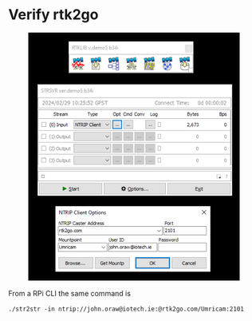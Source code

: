 # Verify rtk2go



<figure><img src="../.gitbook/assets/image (7).png" alt=""><figcaption></figcaption></figure>

From a RPi CLI the same command is&#x20;

```
./str2str -in ntrip://john.oraw@iotech.ie:@rtk2go.com/Umricam:2101
```
